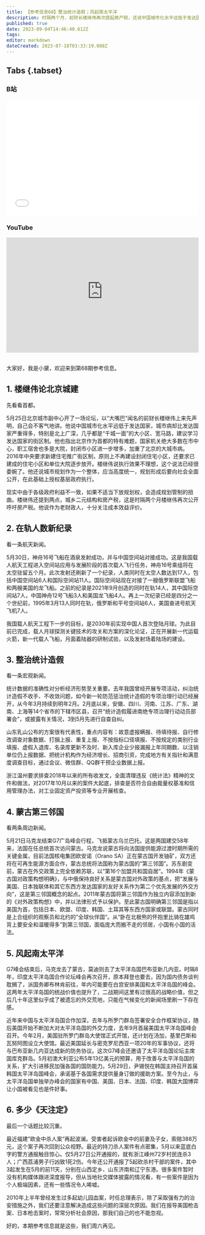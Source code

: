 ```yaml
---
title: 【参考信息68】整治统计造假；风起南太平洋
description: 时隔两个月，前财长楼继伟再次提起房产税，还说中国城市化水平远低于发达国家，城市病却严重得多，特别是北上广深“千城一面”大社区、宽马路，建议学习发达国家街区制。2016年中央要求新建住宅推广街区制，原则上不再建封闭住宅小区，已建成的和单位大院逐步放开。楼继伟说，执行效果不理想，这个说法很委婉。神舟十六号发射成功，人类同时在轨人数达到17人的新纪录。近年来，太平洋岛国统战价值提升，中国与这里的合作加深，美国、印度、韩国也与他们开峰会。
published: true
date: 2023-09-04T14:46:40.612Z
tags: 
editor: markdown
dateCreated: 2023-07-18T03:33:19.088Z
---
```


## Tabs {.tabset}
### B站
<div style="position: relative; padding: 30% 45%;">
<iframe style="position: absolute; width: 100%; height: 100%; left: 0; top: 0;" src="//player.bilibili.com/player.html?&bvid=BV1o8411f7Wj&page=1&as_wide=1&high_quality=1&danmaku=1&autoplay=0" scrolling="no" border="0" frameborder="no" framespacing="0" allowfullscreen="true"></iframe>
</div>

### YouTube
<div style="position: relative; padding: 30% 45%;">
<iframe style="position: absolute; top: 0; left: 0; width: 100%; height: 100%;" src="https://www.youtube-nocookie.com/embed/YouTubeVID" title="YouTube video player" frameborder="0" allow="accelerometer; autoplay; clipboard-write; encrypted-media; gyroscope; picture-in-picture" allowfullscreen></iframe>
</div>

## 

大家好，我是小黛，欢迎来到第68期参考信息。

## 1. 楼继伟论北京城建

先看看首都。

5月25日北京城市副中心开了一场论坛，以“大嘴巴”闻名的前财长楼继伟上来先声明，自己会不客气地讲。他说中国城市化水平远低于发达国家，城市病却比发达国家严重得多，特别是北上广深，几乎都是“千城一面”的大小区、宽马路，建议学习发达国家的街区制。他也指出北京作为首都的特有难题，国家机关绝大多数在市中心，职工宿舍也多是大院，封闭市小区进一步增多，加重了北京的大城市病。2016年中央要求新建住宅推广街区制，原则上不再建设封闭住宅小区，还要求已建成的住宅小区和单位大院逐步放开。楼继伟说执行效果不理想，这个说法已经很委婉了。他还说城市规划作为一个整体，应当高度统一，规划形成后要向社会全面公开，在此基础上授权基层政府执行。

现实中由于各级政府利益不一致，如果不适当下放规划权，会造成规划管制的扭曲。楼继伟还提到两点，城乡二元结构和房产税，这是时隔两个月楼继伟再次公开呼吁房产税。他说作为老财政人，十分关注成本效益评价。

## 2. 在轨人数新纪录

看一条航天新闻。

5月30日，神舟16号飞船在酒泉发射成功，并与中国空间站对接成功。这是我国载人航天工程进入空间站应用与发展阶段的首次载人飞行任务，神舟16号乘组将在太空驻留五个月。此次发射还刷新了一个纪录，人类同时在太空人数达到17人，包括中国空间站6人和国际空间站11人。国际空间站现在对接了一艘俄罗斯联盟飞船和两艘美国的龙飞船。之前的纪录是2021年9月创造的同时在轨14人，其中国际空间站7人，中国神舟12号飞船3人和美国龙飞船4人。再上一次纪录已经是四分之一个世纪前，1995年3月13人同时在轨，俄罗斯和平号空间站6人，美国奋进号航天飞机7人。

我国载人航天工程下一步的目标，是2030年前实现中国人首次登陆月球。为此目前已完成，载人月球探测关键技术的攻关和方案的深化论证，正在开展新一代运载火箭，新一代载人飞船，月面着陆器的研制试验，以及发射场着陆场的建设。

## 3. 整治统计造假

看一条宏观新闻。

统计数据的准确性对分析经济形势至关重要。去年我国曾经开展专项活动，纠治统计造假不收手、不收敛问题，如今新一轮防范惩治统计造假的专项治理行动已经展开，从今年3月持续到明年2月。2月底以来，安徽、四川、河南、江苏、广东、湖南、上海等14个省市的下辖市区县，召开“统计造假履进南绝专项治理行动动员部署会”，或披露有关情况，3到5月先进行自查自纠。

山东乳山公布的方案很有代表性，重点内容有：故意虚报瞒报、待填待报、自行修改调查对象数据、打捆上报、重复上报、不按指标口径填报、不按规定的类别行业填报、虚假入退库、名录库更新不及时、新入库企业少报漏报上年同期数、以注销单位仍上报数据、把统计机构作为经济增长、招商引资，完成地方有关指针和满意度调查目标，通过会议、微信群、QQ群干预企业数据上报。

浙江温州要求排查2018年以来的所有收发文，全面清理违反《统计法》精神的文件和做法，对2017年10月以来的案件大起底，排查是否符合自由裁量权基准和信用管理办法，对工业固定资产投资等专业开展核查。

## 4. 蒙古第三邻国

看两条周边新闻。

5月21日马克龙结束G7广岛峰会行程，飞抵蒙古乌兰巴托。这是两国建交58年来，法国在任总统首次访问蒙古。马克龙说蒙古将向法国提供能源过渡时期所需的关键金属，目前法国核电集团欧安诺（Orano SA）正在蒙古国开发铀矿，双方还将在可再生能源方面合作，蒙古总统将法国称为蒙古国的“第三邻国”。苏东剧变前，蒙古在外交政策上完全依赖苏联，以“第16个加盟共和国自居“。1994年《蒙古国对政策构想明确》，与中俄保持良好关系是蒙古国对外政策的基点，把”发展与美国、日本独联体和其它东西方发达国家的友好关系作为第二个优先发展的外交方向“，这是第三邻国概念的起点。2011年蒙古国将第三邻国作为独立内容添加到新的《对外政策构想》中，并以法律形式予以保护。至此蒙古国明确第三邻国是指以美国为首，包括日本、欧盟、印度、韩国、土耳其等东西方国家或联盟。蒙古同时是上合组织的观察员和北约的”全球伙伴国“。从“卧在北极熊的怀抱里比骑在雄鸡背上要安全和温暖得多”到第三邻国，面临庞大而搬不走的邻居，小国有小国的活法。

## 5. 风起南太平洋

G7峰会结束后，马克龙去了蒙古，莫迪则去了太平洋岛国巴布亚新几内亚。时隔8年，印度太平洋岛国合作论坛峰会再次召开，原本拜登也要去，因为国内债务谈判耽搁了，派国务卿布林肯前往，年内可能要在白宫安排美国和太平洋岛国的峰会。这两年太平洋岛国的统战价值也提升了，二战期间这里有过很高的战略价值，但之后几十年这里似乎成了被遗忘的外交荒地，只能在气候变化的新闻场里刷一下存在感。

近年来中国与太平洋岛国合作加深，去年与所罗门群岛签署安全合作框架协议，随后美国开始不断加大对太平洋岛国的外交力度，去年9月首届美国太平洋岛国峰会召开。今年2月，美国驻所罗门群岛大使馆正式开馆，还计划在汤加，基里巴斯和瓦努阿图设立大使馆。最近美国延长与密克罗尼西亚一项20年的军事协议，还将与巴布亚新几内亚达成新的防务协议。这次G7峰会还邀请了太平洋岛国论坛主席国库克群岛。5月初澳大利亚公布5年13亿美元的预算，用于改善与太平洋岛国的关系，扩大引进移民加强各国的国防能力。5月29日，尹锡悦在韩国主持召开首届韩国太平洋岛国峰会，承诺基于各国需求提供量身订做的援助方案。至今为止，与太平洋岛国单独举办峰会的国家有中国、美国、日本、法国、印度、韩国大国博弈让小国被看见也是件好事。

## 6. 多少《天注定》

最后一个话题比较沉重。

最近福建”欧金中杀人案“再起波澜。受害者起诉欧金中的前妻及子女，索赔388万元，这个案子再次回到公众视野。最近的持刀杀人案件有点密集，5月以来蓝底白字的警方通报触目惊心。仅5月27日公开通报的，就有浙江嵊州72岁村民连杀3人；广西荔浦男子行凶致1死2伤。今年还公开通报了5起砍杀村干部的案件，其中3起发生在5月的前11天，分别在山西定乡、山东济南和辽宁东港。很多案件暂时没有机构媒体跟进深度报导，但从当地社交媒体披露的情况看，有一些案件是因为个人极端因素，还有一些情况令人唏嘘。

2010年上半年曾经发生过多起幼儿园血案，时任总理表示，除了采取强有力的治安措施之外，我们还要注意解决造成这些问题的深层次原因。我们在报导美国枪击案、日本枪击案时，常常分析社会原因，那我们自己的也不能忽视。

好的，本期参考信息就是这些，我们周六再见。

